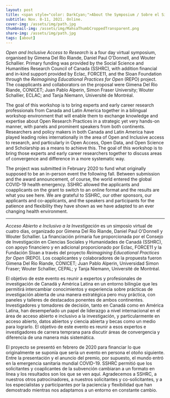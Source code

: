 ```yaml
---
layout: post
title: <span style="color: DarkCyan;">About the Symposium / Sobre el Simposio</span>
subtitle: Nov. 8-11, 2021. Online.
cover-img: /assets/img/path.jpg
thumbnail-img: /assets/img/MahsaThumbCroppedTransparent.png
share-img: /assets/img/path.jpg
tags: [about]
---
```


_Open and Inclusive Access to Research_ is a four day virtual symposium, organised by Gimena Del Rio Riande, Daniel Paul O'Donnell, and Wouter Schallier. Primary funding was provided by the Social Science and Humanities Research Council of Canada (SSHRC), with addition financial and in-kind support provided by Eclac, FORCE11, and the Sloan Foundation through the _Reimagining Educational Practices for Open_ (REPO) project. The coapplicants and collaborators on the proposal were Gimena Del Rio Riande, CONICET; Juan Pablo Alperin, Simon Fraser University; Wouter Schallier, ECLAC; and Tanja Niemann, Université de Montréal. 

The goal of this workshop is to bring experts and early career research professionals from Canada and Latin America together in a bilingual workshop environment that will enable them to exchange knowledge and expertise about Open Research Practices in a strategic yet very hands-on manner, with panels and prominent speakers from both continents. Researchers and policy makers in both Canada and Latin America have played leading roles internationally in the area of Open and Inclusive access to research, and particularly in Open Access, Open Data, and Open Science and Scholarship as a means to achieve this. The goal of this workshop is to bring those experts and early career researchers together to discuss areas of convergence and difference in a more systematic way.

The project was submitted in February 2020 to fund what originally supposed to be an in-person event the following fall. Between submission and the award announcement, of course, the world entered the global COVID-19 health emergency. SSHRC allowed the applicants and coapplicants on the grant to switch to an online format and the results are what you see here. We are grateful to SSHRC, our other sponsors, our applicants and co-applicants, and the speakers and participants for the patience and flexibility they have shown as we have adapted to an ever changing health environment.

---

_Acceso Abierto e Inclusivo a la Investigación_ es un simposio virtual de cuatro días, organizado por Gimena Del Rio Riande, Daniel Paul O'Donnell y Wouter Schallier. La financiación primaria fue proporcionada por el Consejo de Investigación en Ciencias Sociales y Humanidades de Canadá (SSHRC), con apoyo financiero y en adicional proporcionado por Eclac, FORCE11 y la Fundación Sloan a través del proyecto _Reimagining Educational Practices for Open_ (REPO). Los coaplicantes y colaboradores de la propuesta fueron Gimena Del Rio Riande, CONICET; Juan Pablo Alperin, Universidad Simon Fraser; Wouter Schallier, CEPAL; y Tanja Niemann, Université de Montréal.

El objetivo de este evento es reunir a expertos y profesionales de investigación de Canadá y América Latina en un entorno bilingüe que les permitirá intercambiar conocimientos y experiencia sobre prácticas de investigación abierta de una manera estratégica pero muy práctica, con paneles y talleres de destacados ponentes de ambos continentes. Investigadores y tomadores de decisión, tanto en Canadá como en América Latina, han desempeñado un papel de liderazgo a nivel internacional en el área de acceso abierto e inclusivo a la investigación, y particularmente en acceso abierto, datos abiertos y ciencia abierta y becas como un medio para lograrlo. El objetivo de este evento es reunir a esos expertos e investigadores de carrera temprana para discutir áreas de convergencia y diferencia de una manera más sistemática.

El proyecto se presentó en febrero de 2020 para financiar lo que originalmente se suponía que sería un evento en persona el otoño siguiente. Entre la presentación y el anuncio del premio, por supuesto, el mundo entró en la emergencia sanitaria mundial COVID-19. SSHRC permitió que los solicitantes y coaplicantes de la subvención cambiaran a un formato en línea y los resultados son los que se ven aquí. Agradecemos a SSHRC, a nuestros otros patrocinadores, a nuestros solicitantes y co-solicitantes, y a los especialistas y participantes por la paciencia y flexibilidad que han demostrado mientras nos adaptamos a un entorno en constante cambio.
